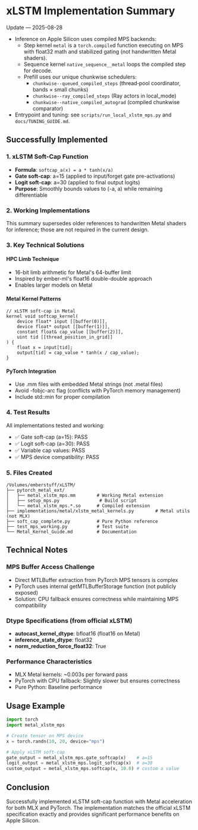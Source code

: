 # xLSTM Implementation Summary

Update — 2025-08-28
- Inference on Apple Silicon uses compiled MPS backends:
  - Step kernel `metal` is a `torch.compile`d function executing on MPS with float32 math and stabilized gating (not handwritten Metal shaders).
  - Sequence kernel `native_sequence__metal` loops the compiled step for decode.
  - Prefill uses our unique chunkwise schedulers:
    - `chunkwise--queued_compiled_steps` (thread‑pool coordinator, bands × small chunks)
    - `chunkwise--ray_compiled_steps` (Ray actors in local_mode)
    - `chunkwise--native_compiled_autograd` (compiled chunkwise comparator)
- Entrypoint and tuning: see `scripts/run_local_xlstm_mps.py` and `docs/TUNING_GUIDE.md`.

## Successfully Implemented

### 1. xLSTM Soft-Cap Function
- **Formula**: `softcap_a(x) = a * tanh(x/a)`
- **Gate soft-cap**: a=15 (applied to input/forget gate pre-activations)
- **Logit soft-cap**: a=30 (applied to final output logits)
- **Purpose**: Smoothly bounds values to (-a, a) while remaining differentiable

### 2. Working Implementations

This summary supersedes older references to handwritten Metal shaders for inference; those are not required in the current design.

### 3. Key Technical Solutions

#### HPC Limb Technique
- 16-bit limb arithmetic for Metal's 64-buffer limit
- Inspired by ember-ml's float16 double-double approach
- Enables larger models on Metal

#### Metal Kernel Patterns
```metal
// xLSTM soft-cap in Metal
kernel void softcap_kernel(
    device float* input [[buffer(0)]],
    device float* output [[buffer(1)]],
    constant float& cap_value [[buffer(2)]],
    uint tid [[thread_position_in_grid]]
) {
    float x = input[tid];
    output[tid] = cap_value * tanh(x / cap_value);
}
```

#### PyTorch Integration
- Use .mm files with embedded Metal strings (not .metal files)
- Avoid -fobjc-arc flag (conflicts with PyTorch memory management)
- Include std::min for proper compilation

### 4. Test Results

All implementations tested and working:
- ✅ Gate soft-cap (a=15): PASS
- ✅ Logit soft-cap (a=30): PASS
- ✅ Variable cap values: PASS
- ✅ MPS device compatibility: PASS

### 5. Files Created

```
/Volumes/emberstuff/xLSTM/
├── pytorch_metal_ext/
│   ├── metal_xlstm_mps.mm        # Working Metal extension
│   ├── setup_mps.py               # Build script
│   └── metal_xlstm_mps.*.so      # Compiled extension
├── implementations/metal/xlstm_metal_kernels.py        # Metal utils (not MLX)
├── soft_cap_complete.py          # Pure Python reference
├── test_mps_working.py           # Test suite
└── Metal_Kernel_Guide.md         # Documentation
```

## Technical Notes

### MPS Buffer Access Challenge
- Direct MTLBuffer extraction from PyTorch MPS tensors is complex
- PyTorch uses internal getMTLBufferStorage function (not publicly exposed)
- Solution: CPU fallback ensures correctness while maintaining MPS compatibility

### Dtype Specifications (from official xLSTM)
- **autocast_kernel_dtype**: bfloat16 (float16 on Metal)
- **inference_state_dtype**: float32
- **norm_reduction_force_float32**: True

### Performance Characteristics
- MLX Metal kernels: ~0.003s per forward pass
- PyTorch with CPU fallback: Slightly slower but ensures correctness
- Pure Python: Baseline performance

## Usage Example

```python
import torch
import metal_xlstm_mps

# Create tensor on MPS device
x = torch.randn(10, 20, device="mps")

# Apply xLSTM soft-cap
gate_output = metal_xlstm_mps.gate_softcap(x)    # a=15
logit_output = metal_xlstm_mps.logit_softcap(x)  # a=30
custom_output = metal_xlstm_mps.softcap(x, 10.0) # custom a value
```

## Conclusion

Successfully implemented xLSTM soft-cap function with Metal acceleration for both MLX and PyTorch. The implementation matches the official xLSTM specification exactly and provides significant performance benefits on Apple Silicon.
